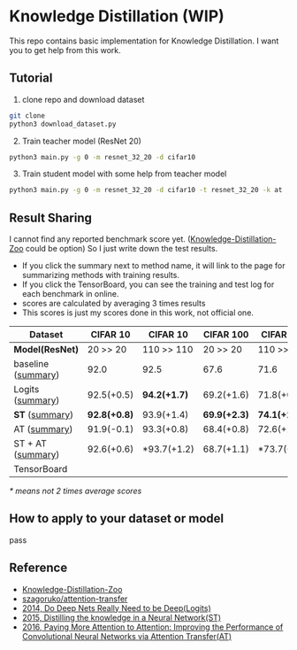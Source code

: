 # Knowledge Distillation (WIP)
This repo contains basic implementation for Knowledge Distillation. I want you to get help from this work.

## Tutorial

1. clone repo and download dataset

```bash
git clone
python3 download_dataset.py
```

2. Train teacher model (ResNet 20)

```bash
python3 main.py -g 0 -m resnet_32_20 -d cifar10
```

3. Train student model with some help from teacher model

```bash
python3 main.py -g 0 -m resnet_32_20 -d cifar10 -t resnet_32_20 -k at
```



## Result Sharing

I cannot find any reported benchmark score yet. ([Knowledge-Distillation-Zoo](https://github.com/AberHu/Knowledge-Distillation-Zoo) could be option) So I just write down the test results. 

- If you click the summary next to method name, it will link to the page for summarizing methods with training results. 
- If you click the TensorBoard, you can see the training and test log for each benchmark in online.
- scores are calculated by averaging 3 times results
- This scores is just my scores done in this work, not official one.

| Dataset                                | CIFAR 10       | CIFAR 10       | CIFAR 100      | CIFAR 100      | avg            |
| -------------------------------------- | -------------- | -------------- | -------------- | -------------- | -------------- |
| **Model(ResNet)**                      | 20 >> 20       | 110 >> 110     | 20 >> 20       | 110 >> 100     |                |
| baseline ([summary](docs/baseline.md)) | 92.0           | 92.5           | 67.6           | 71.6          | 80.9           |
| Logits ([summary](docs/logit.md))      | 92.5(+0.5)     | **94.2(+1.7)** | 69.2(+1.6)     | 71.8(+0.2)     | 81.9(+1.0)     |
| **ST** ([summary](docs/st.md))         | **92.8(+0.8)** | 93.9(+1.4)     | **69.9(+2.3)** | **74.1(+2.5)** | **82.7(+1.8)** |
| AT ([summary](docs/at.md))             | 91.9(-0.1)     | 93.3(+0.8)     | 68.4(+0.8)     | 72.6(+1.0)     | 81.55(+0.65)   |
| ST + AT ([summary](docs/at_st.md))     | 92.6(+0.6)     | *93.7(+1.2)     | 68.7(+1.1)     | *73.7(+2.1)     | 82.2(+1.5)     |
| TensorBoard                            |                |                |                |                |                |

*\* means not 2 times average scores*

## How to apply to your dataset or model

pass



## Reference

- [Knowledge-Distillation-Zoo](https://github.com/AberHu/Knowledge-Distillation-Zoo)
- [szagoruko/attention-transfer](https://github.com/szagoruyko/attention-transfer)
- [2014, Do Deep Nets Really Need to be Deep(Logits)](https://arxiv.org/abs/1312.6184)
- [2015, Distilling the knowledge in a Neural Network(ST)](https://arxiv.org/abs/1503.02531)
- [2016, Paying More Attention to Attention: Improving the Performance of Convolutional Neural Networks via Attention Transfer(AT)](https://arxiv.org/abs/1612.03928)

